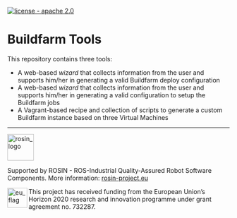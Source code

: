 [![license - apache 2.0](https://img.shields.io/:license-Apache%202.0-blue.svg)](https://opensource.org/licenses/Apache-2.0)

# Buildfarm Tools

This repository contains three tools:

- A web-based _wizard_ that collects information from the user and supports him/her in generating a valid Buildfarm deploy configuration
- A web-based _wizard_ that collects information from the user and supports him/her in generating a valid configuration to setup the Buildfarm jobs
- A Vagrant-based recipe and collection of scripts to generate a custom Buildfarm instance based on three Virtual Machines

***
<!--
    ROSIN acknowledgement from the ROSIN press kit
    @ https://github.com/rosin-project/press_kit
-->

<a href="http://rosin-project.eu">
  <img src="http://rosin-project.eu/wp-content/uploads/rosin_ack_logo_wide.png"
       alt="rosin_logo" height="60" >
</a>

Supported by ROSIN - ROS-Industrial Quality-Assured Robot Software Components.
More information: <a href="http://rosin-project.eu">rosin-project.eu</a>

<img src="http://rosin-project.eu/wp-content/uploads/rosin_eu_flag.jpg"
     alt="eu_flag" height="45" align="left" >

This project has received funding from the European Union’s Horizon 2020
research and innovation programme under grant agreement no. 732287.
